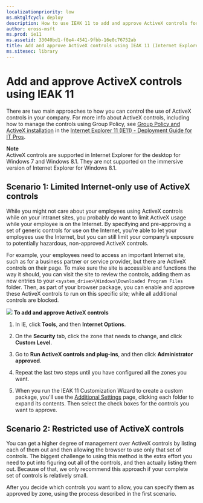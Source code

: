 ```yaml
---
localizationpriority: low
ms.mktglfcycl: deploy
description: How to use IEAK 11 to add and approve ActiveX controls for your organization.
author: eross-msft
ms.prod: ie11
ms.assetid: 33040bd1-f0e4-4541-9fbb-16e0c76752ab
title: Add and approve ActiveX controls using IEAK 11 (Internet Explorer Administration Kit 11 for IT Pros)
ms.sitesec: library
---
```



# Add and approve ActiveX controls using IEAK 11
There are two main approaches to how you can control the use of ActiveX controls in your company. For more info about ActiveX controls, including how to manage the controls using Group Policy, see [Group Policy and ActiveX installation](../ie11-deploy-guide/activex-installation-using-group-policy.md) in the [Internet Explorer 11 (IE11) - Deployment Guide for IT Pros](../ie11-deploy-guide/index.md).

**Note**<br>
ActiveX controls are supported in Internet Explorer for the desktop for Windows 7 and Windows 8.1. They are not supported on the immersive version of Internet Explorer for Windows 8.1.

## Scenario 1: Limited Internet-only use of ActiveX controls
While you might not care about your employees using ActiveX controls while on your intranet sites, you probably do want to limit ActiveX usage while your employee is on the Internet. By specifying and pre-approving a set of generic controls for use on the Internet, you’re able to let your employees use the Internet, but you can still limit your company’s exposure to potentially hazardous, non-approved ActiveX controls.

For example, your employees need to access an important Internet site, such as for a business partner or service provider, but there are ActiveX controls on their page. To make sure the site is accessible and functions the way it should, you can visit the site to review the controls, adding them as new entries to your `<system_drive>\Windows\Downloaded Program Files` folder. Then, as part of your browser package, you can enable and approve these ActiveX controls to run on this specific site; while all additional controls are blocked.

![](images/wedge.gif) **To add and approve ActiveX controls**

1.  In IE, click **Tools**, and then **Internet Options**.

2.  On the **Security** tab, click the zone that needs to change, and click **Custom Level**.

3.  Go to **Run ActiveX controls and plug-ins**, and then click **Administrator approved**.

4.  Repeat the last two steps until you have configured all the zones you want.

5.  When you run the IEAK 11 Customization Wizard to create a custom package, you'll use the [Additional Settings](additional-settings-ieak11-wizard.md) page, clicking each folder to expand its contents. Then select the check boxes for the controls you want to approve.

## Scenario 2: Restricted use of ActiveX controls
You can get a higher degree of management over ActiveX controls by listing each of them out and then allowing the browser to use only that set of controls. The biggest challenge to using this method is the extra effort you need to put into figuring out all of the controls, and then actually listing them out. Because of that, we only recommend this approach if your complete set of controls is relatively small.

After you decide which controls you want to allow, you can specify them as approved by zone, using the process described in the first scenario.

 

 





